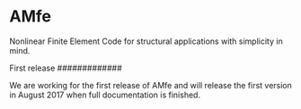 # AMfe
Nonlinear Finite Element Code for structural applications with simplicity in mind.

First release
#############

We are working for the first release of AMfe and will release the first version in August 2017 when full documentation is finished.
